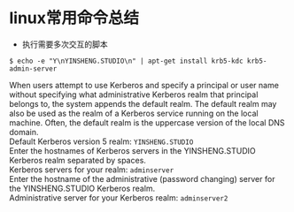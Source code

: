 # linux常用命令总结

- 执行需要多次交互的脚本
```
$ echo -e "Y\nYINSHENG.STUDIO\n" | apt-get install krb5-kdc krb5-admin-server
```
When users attempt to use Kerberos and specify a principal or user
name without specifying what administrative Kerberos realm that
principal belongs to, the system appends the default realm.  The
default realm may also be used as the realm of a Kerberos service
running on the local machine.  Often, the default realm is the
uppercase version of the local DNS domain.  
Default Kerberos version 5 realm: `YINSHENG.STUDIO`  
Enter the hostnames of Kerberos servers in the YINSHENG.STUDIO
Kerberos realm separated by spaces.  
Kerberos servers for your realm: `adminserver`  
Enter the hostname of the administrative (password changing) server
for the YINSHENG.STUDIO Kerberos realm.  
Administrative server for your Kerberos realm: `adminserver2`

